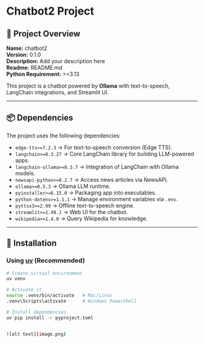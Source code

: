 # Chatbot2 Project

## 📌 Project Overview
**Name:** chatbot2  
**Version:** 0.1.0  
**Description:** Add your description here  
**Readme:** README.md  
**Python Requirement:** >=3.13  

This project is a chatbot powered by **Ollama** with text-to-speech, LangChain integrations, and Streamlit UI.  

---

## 📦 Dependencies
The project uses the following dependencies:

- `edge-tts>=7.2.3` → For text-to-speech conversion (Edge TTS).  
- `langchain>=0.3.27` → Core LangChain library for building LLM-powered apps.  
- `langchain-ollama>=0.3.7` → Integration of LangChain with Ollama models.  
- `newsapi-python>=0.2.7` → Access news articles via NewsAPI.  
- `ollama>=0.5.3` → Ollama LLM runtime.  
- `pyinstaller>=6.15.0` → Packaging app into executables.  
- `python-dotenv>=1.1.1` → Manage environment variables via `.env`.  
- `pyttsx3>=2.99` → Offline text-to-speech engine.  
- `streamlit>=1.49.1` → Web UI for the chatbot.  
- `wikipedia>=1.4.0` → Query Wikipedia for knowledge.  

---

## 🚀 Installation

### Using [uv](https://github.com/astral-sh/uv) (Recommended)
```bash
# Create virtual environment
uv venv

# Activate it
source .venv/bin/activate   # Mac/Linux
.venv\Scripts\activate      # Windows PowerShell

# Install dependencies
uv pip install -r pyproject.toml


![alt text](image.png)

